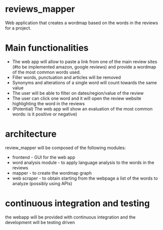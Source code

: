 # reviews_mapper
Web application that creates a wordmap based on the words in the reviews for a project.

# Main functionalities

- The web app will allow to paste a link from one of the main review sites (#to be implemented amazon, google reviews) and provide a wordmap of the most common words used.
- Filler words, punctuation and articles will be removed
- Synonyms and alterations of a single word will count towards the same value
- The user will be able to filter on dates/region/value of the review
- The user can click one word and it will open the review website highlighting the word in the reviews
- (Potential) The web app will show an evaluation of the most common words: is it positive or negative) 

# architecture

review_mapper will be composed of the following modules:

- frontend - GUI for the web app
- word analysis module - to apply language analysis to the words in the reviews
- mapper - to create the wordmap graph
- web scraper - to obtain starting from the webpage a list of the words to analyze (possibly using APIs)

# continuous integration and testing

the webapp will be provided with continuous integration and the development will be testing driven
